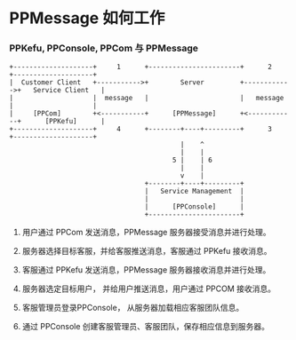 # PPMessage 如何工作

### PPKefu, PPConsole, PPCom 与 PPMessage

    +--------------------+     1      +-----------------------+      2      +--------------------+
    |  Customer Client   +----------->+        Server         +------------>+   Service Client   |
    |                    |  message   |                       |   message   |                    |
    |     [PPCom]        +<-----------+      [PPMessage]      +<------------+      [PPKefu]      |
    +--------------------+     4      +--------+----+---------+      3      +--------------------+
                                               |    ^
                                               |    | 
                                             5 |    | 6
                                               |    |
                                               v    |
                                      +--------+----+---------+
                                      |   Service Management  |
                                      |                       |
                                      |      [PPConsole]      |
                                      +-----------------------+


   1. 用户通过 PPCom 发送消息，PPMessage 服务器接受消息并进行处理。

   2. 服务器选择目标客服，并给客服推送消息，客服通过 PPKefu 接收消息。

   3. 客服通过 PPKefu 发送消息，PPMessage 服务器接收消息并进行处理。

   4. 服务器选定目标用户， 并给用户推送消息，用户通过 PPCOM 接收消息。

   5. 客服管理员登录PPConsole， 从服务器加载相应客服团队信息。

   6. 通过 PPConsole 创建客服管理员、客服团队，保存相应信息到服务器。